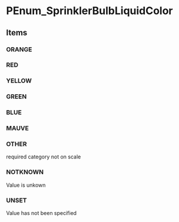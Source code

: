 # PEnum_SprinklerBulbLiquidColor
<!-- end of short definition -->

## Items

### ORANGE


### RED


### YELLOW


### GREEN


### BLUE


### MAUVE


### OTHER
required category not on scale

### NOTKNOWN
Value is unkown

### UNSET
Value has not been specified
